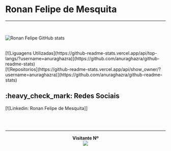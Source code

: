 # Ronan Felipe de Mesquita
 --------------------------
 <br/>

 ![Ronan Felipe GitHub stats](https://github-readme-stats.vercel.app/api?username=anuraghazra&theme=dark&show_icons=true)

 <br/>
[![Liguagens Utilizadas](https://github-readme-stats.vercel.app/api/top-langs/?username=anuraghazra)](https://github.com/anuraghazra/github-readme-stats)
  <br/>
  [![Repositorios](https://github-readme-stats.vercel.app/api/show_owner/?username=anuraghazra)](https://github.com/anuraghazra/github-readme-stats)

<p align="center"> 
  <h2>:heavy_check_mark: Redes Sociais</h2>

[![Linkedin: Ronan Felipe de Mesquita]]
<br/>

 <br/>
 <br/>
 
--------------------------

</p> 
 <p align="center"> 
  <b>Visitante Nº</b><br>
    <img src="https://profile-counter.glitch.me/Ronanfmesquita/count.svg" />
</p>

